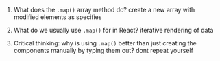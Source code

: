 1. What does the `.map()` array method do?
   create a new array with modified elements as specifies


2. What do we usually use `.map()` for in React?
   iterative rendering of data


3. Critical thinking: why is using `.map()` better than just
   creating the components manually by typing them out?
   dont repeat yourself